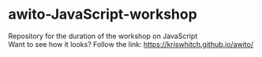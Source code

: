 # awito-JavaScript-workshop
Repository for the duration of the workshop on JavaScript <br>
Want to see how it looks? Follow the link: https://kriswhitch.github.io/awito/
